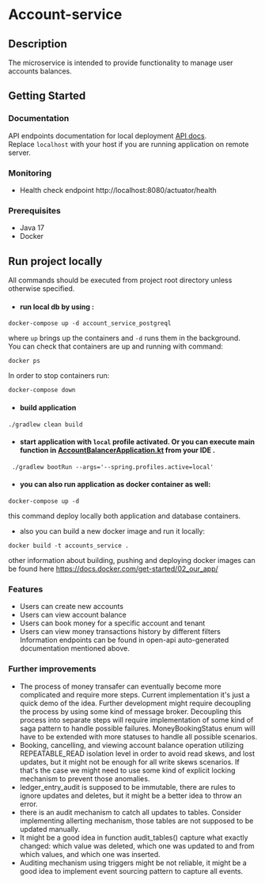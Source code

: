 # Account-service
## Description
The microservice is intended to provide functionality to manage user accounts balances.

## Getting Started
### Documentation
API endpoints documentation for local deployment [API docs](http://localhost:8080/actuator/swagger-ui.html?configUrl=/actuator/api-docs/swagger-config#/).<br>
Replace `localhost` with your host if you are running application on remote server.

### Monitoring
- Health check endpoint http://localhost:8080/actuator/health

### Prerequisites
- Java 17
- Docker

## Run project locally

All commands should be executed from project root directory unless otherwise specified.
- #### run local db by using :
 ```
docker-compose up -d account_service_postgreql
```
  where `up` brings up the containers and `-d` runs them in the background.<br>
  You can check that containers are up and running with command: 
  ```
  docker ps
  ```
  In order to stop containers run: 
  ```
  docker-compose down
  ```
- #### build application

```
./gradlew clean build
```

- ####  start application with `local` profile activated. Or you can execute main function in [AccountBalancerApplication.kt](src%2Fmain%2Fkotlin%2Fcom%2Faccount_balancer%2FAccountBalancerApplication.kt) from your IDE .

```
 ./gradlew bootRun --args='--spring.profiles.active=local'
```
- ####  you can also run application as docker container as well:
```
docker-compose up -d
```
this command deploy locally both application and database containers. <br>
- also you can build a new docker image and run it locally:
```
docker build -t accounts_service .
```
other information about building, pushing and deploying docker images can be found here https://docs.docker.com/get-started/02_our_app/

### Features
- Users can create new accounts
- Users can view account balance
- Users can book money for a specific account and tenant
- Users can view money transactions history by different filters
Information endpoints can be found in open-api auto-generated documentation mentioned above. 

### Further improvements
- The process of money transafer can eventually become more complicated and require more steps. Current implementation it's just a quick demo of the idea. 
Further development might require decoupling the process by using some kind of message broker. Decoupling this process into separate steps will require implementation of some kind of saga pattern to handle possible failures.
MoneyBookingStatus enum will have to be extended with more statuses to handle all possible scenarios.
- Booking, cancelling, and viewing account balance operation utilizing REPEATABLE_READ isolation level in order to avoid read skews, and lost updates, but it might not be enough for all write skews scenarios. 
If that's the case we might need to use some kind of explicit locking mechanism to prevent those anomalies.
- ledger_entry_audit is supposed to be immutable, there are rules to ignore updates and deletes, but it might be a better idea to throw an error.
- there is an audit mechanism to catch all updates to tables. Consider implementing allerting mechanism, those tables are not supposed to be updated manually.
- It might be a good idea in function audit_tables() capture what exactly changed: which value was deleted, which one was updated to and from which values, and which one was inserted.
- Auditing mechanism using triggers might be not reliable, it might be a good idea to implement event sourcing pattern to capture all events.